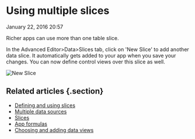 #  Using multiple slices


January 22, 2016 20:57

Richer apps can use more than one table slice.

In the Advanced Editor>Data>Slices tab, click on 'New Slice' to add another
data slice. It automatically gets added to your app when you save your
changes. You can now define control views over this slice as well.

![New Slice](../article_attachments/205037487/Screen_Shot_2016-01-22_at_12.56.03_PM.png)

## Related articles {.section}

  * [Defining and using slices](Defining-and-using-slices.md)
  * [Multiple data sources](Multiple-data-sources.md)
  * [Slices](Slices.md)
  * [App formulas](App-formulas.md)
  * [Choosing and adding data views](Choosing-and-adding-data-views.md)

